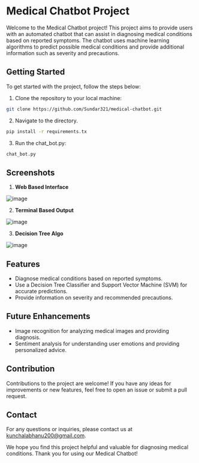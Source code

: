 
# Medical Chatbot Project

Welcome to the Medical Chatbot project! This project aims to provide users with an automated chatbot that can assist in diagnosing medical conditions based on reported symptoms. The chatbot uses machine learning algorithms to predict possible medical conditions and provide additional information such as severity and precautions.

## Getting Started

To get started with the project, follow the steps below:

1. Clone the repository to your local machine:
```bash
git clone https://github.com/Sundar321/medical-chatbot.git
```

2. Navigate to the directory.
```bash
pip install -r requirements.tx

```

3. Run the chat_bot.py:

 ```bash
chat_bot.py
```

## Screenshots
1. **Web Based Interface**  

![image](https://github.com/Sundar321/Medical-bot/blob/master/Images/Screenshot%202023-04-14%20130609.png)

2. **Terminal Based Output**  


![image](https://github.com/Sundar321/Medical-bot/blob/master/Images/Screenshot%202023-04-03%20195909.png)

3. **Decision Tree Algo**  


![image](https://github.com/Sundar321/Medical-bot/blob/master/Images/Screenshot_20221114_195102.png)

## Features

- Diagnose medical conditions based on reported symptoms.
- Use a Decision Tree Classifier and Support Vector Machine (SVM) for accurate predictions.
- Provide information on severity and recommended precautions.

## Future Enhancements

- Image recognition for analyzing medical images and providing diagnosis.
- Sentiment analysis for understanding user emotions and providing personalized advice.

## Contribution

Contributions to the project are welcome! If you have any ideas for improvements or new features, feel free to open an issue or submit a pull request.


## Contact

For any questions or inquiries, please contact us at kunchalabhanu200@gmail.com.

We hope you find this project helpful and valuable for diagnosing medical conditions. Thank you for using our Medical Chatbot!

